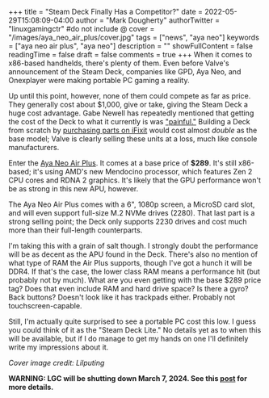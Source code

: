 +++
title = "Steam Deck Finally Has a Competitor?"
date = 2022-05-29T15:08:09-04:00
author = "Mark Dougherty"
authorTwitter = "linuxgamingctr" #do not include @
cover = "/images/aya_neo_air_plus/cover.jpg"
tags = ["news", "aya neo"]
keywords = ["aya neo air plus", "aya neo"]
description = ""
showFullContent = false
readingTime = false
draft = false
comments = true
+++
When it comes to x86-based handhelds, there's plenty of them. Even before Valve's announcement of the Steam Deck, companies like GPD, Aya Neo, and Onexplayer were making portable PC gaming a reality.

Up until this point, however, none of them could compete as far as price. They generally cost about $1,000, give or take, giving the Steam Deck a huge cost advantage. Gabe Newell has repeatedly mentioned that getting the cost of the Deck to what it currently is was ["painful."](https://screenrant.com/steam-deck-price-valve-painful-necessary/) Building a Deck from scratch by [purchasing parts on iFixit](https://linuxgamingcentral.com/posts/news-ifixit-deck-parts-available-again/) would cost almost *double* as the base model; Valve is clearly selling these units at a loss, much like console manufacturers.

Enter the [Aya Neo Air Plus](https://liliputing.com/2022/05/aya-neo-air-plus-is-a-289-gaming-handheld-with-an-amd-mendocino-processor.html). It comes at a base price of **$289**. It's still x86-based; it's using AMD's new Mendocino processor, which features Zen 2 CPU cores and RDNA 2 graphics. It's likely that the GPU performance won't be as strong in this new APU, however.

The Aya Neo Air Plus comes with a 6", 1080p screen, a MicroSD card slot, and will even support full-size M.2 NVMe drives (2280). That last part is a strong selling point; the Deck only supports 2230 drives and cost much more than their full-length counterparts.

I'm taking this with a grain of salt though. I strongly doubt the performance will be as decent as the APU found in the Deck. There's also no mention of what type of RAM the Air Plus supports, though I've got a hunch it will be DDR4. If that's the case, the lower class RAM means a performance hit (but probably not by much). What are you even getting with the base $289 price tag? Does that even include RAM and hard drive space? Is there a gyro? Back buttons? Doesn't look like it has trackpads either. Probably not touchscreen-capable.

Still, I'm actually quite surprised to see a portable PC cost this low. I guess you could think of it as the "Steam Deck Lite." No details yet as to when this will be available, but if I do manage to get my hands on one I'll definitely write my impressions about it.

*Cover image credit: Lilputing*

**WARNING: LGC will be shutting down March 7, 2024. See this [post](https://linuxgamingcentral.com/posts/the-end-of-lgc/) for more details.**
